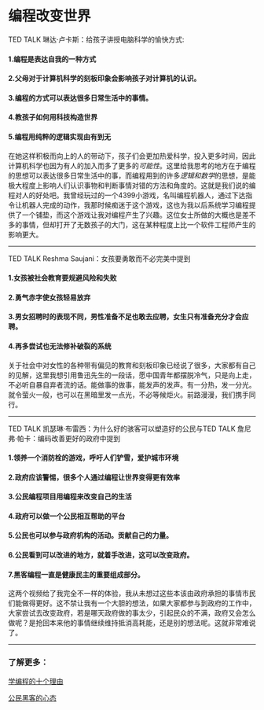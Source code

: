 # 编程改变世界

TED TALK 琳达·卢卡斯：给孩子讲授电脑科学的愉快方式:  
#### 1.编程是表达自我的一种方式
#### 2.父母对于计算机科学的刻板印象会影响孩子对计算机的认识。
#### 3.编程的方式可以表达很多日常生活中的事情。
#### 4.教孩子如何用科技构造世界
#### 5.编程用纯粹的逻辑实现由有到无
在她这样积极而向上的人的带动下，孩子们会更加热爱科学，投入更多时间，因此计算机科学也因为有人的加入而多了更多的*可能性*。这里给我思考的地方在于编程的思想可以表达很多日常生活中的事，而编程用到的许多*逻辑和数学*的思想，是能极大程度上影响人们认识事物和判断事情对错的方法和角度的。这就是我们说的编程对人的好处吧。我曾经玩过的一个4399小游戏，名叫编程机器人，通过下达指令让机器人完成的动作，我那时候痴迷于这个游戏，这也为我以后系统学习编程提供了一个铺垫，而这个游戏让我对编程产生了兴趣。这位女士所做的大概也是差不多的事情，但却打开了无数孩子的大门，这在某种程度上比一个软件工程师产生的影响更大。  
****
TED TALK Reshma Saujani：女孩要勇敢而不必完美中提到
#### 1.女孩被社会教育要规避风险和失败
#### 2.勇气赤字使女孩轻易放弃
#### 3.男女招聘时的表现不同，男性准备不足也敢去应聘，女生只有准备充分才会应聘。
#### 4.再多尝试也无法修补破裂的系统  
关于社会中对女性的各种带有偏见的教育和刻板印象已经说了很多，大家都有自己的见解，这里我想引用鲁迅先生的一段话，愿中国青年都摆脱冷气，只是向上走，不必听自暴自弃者流的话。能做事的做事，能发声的发声。有一分热，发一分光。就令萤火一般，也可以在黑暗里发一点光，不必等候炬火。前路漫漫，我们携手同行。
****
TED TALK 凯瑟琳·布雷西：为什么好的骇客可以塑造好的公民与TED TALK 詹尼弗·帕卡：编码改善更好的政府中提到
#### 1.领养一个消防栓的游戏，呼吁人们铲雪，爱护城市环境
#### 2.政府应该警惕，很多个人通过编程让世界变得更有效率
#### 3.公民编程项目用编程来改变自己的生活
#### 4.政府可以做一个公民相互帮助的平台
#### 5.公民也可以参与政府机构的活动。贡献自己的力量。
#### 6.公民看到可以改进的地方，就着手改进，这可以改变政府。
#### 7.黑客编程一直是健康民主的重要组成部分。  
这两个视频给了我完全不一样的体验，我从未想过这些本该由政府承担的事情市民们能做得更好。这不禁让我有一个大胆的想法，如果大家都参与到政府的工作中，大家尝试去改变政府，若是哪天政府做的事太少，引起民众的不满，政府又会怎么做呢？是抢回本来他的事情继续维持抵消高耗能，还是别的想法呢。这就非常难说了。  

****
### 了解更多：  
[学编程的十个理由](https://blog.ted.com/10-places-where-anyone-can-learn-to-code/?lang=zh-CN)  

[公民黑客的心态](https://blog.ted.com/6-unexpected-historical-figures-with-the-civic-hacker-mindset/?lang=zh-CN)
